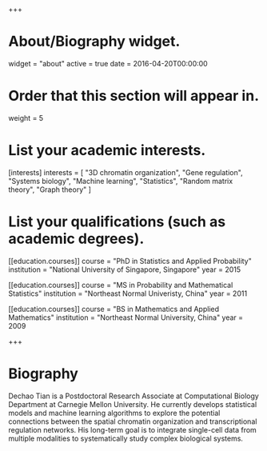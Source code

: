 +++
# About/Biography widget.
widget = "about"
active = true
date = 2016-04-20T00:00:00

# Order that this section will appear in.
weight = 5

# List your academic interests.
[interests]
  interests = [
    "3D chromatin organization",
    "Gene regulation",
    "Systems biology",
    "Machine learning",
    "Statistics",
    "Random matrix theory",
    "Graph theory"
  ]

# List your qualifications (such as academic degrees).
[[education.courses]]
  course = "PhD in Statistics and Applied Probability"
  institution = "National University of Singapore, Singapore"
  year = 2015

[[education.courses]]
  course = "MS in Probability and Mathematical Statistics"
  institution = "Northeast Normal Univeristy, China"
  year = 2011

[[education.courses]]
  course = "BS in Mathematics and Applied Mathematics"
  institution = "Northeast Normal University, China"
  year = 2009
 
+++

# Biography
Dechao Tian is a Postdoctoral Research Associate at Computational Biology Department at Carnegie Mellon University.
He currently develops statistical models and machine learning algorithms to explore the potential connections between the spatial chromatin organization and transcriptional regulation networks.
His long-term goal is to integrate single-cell data from multiple modalities to systematically study complex biological systems.
